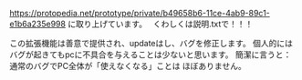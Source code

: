 https://protopedia.net/prototype/private/b49658b6-11ce-4ab9-89c1-e1b6a235e998
に取り上げています。　
くわしくは説明.txtで！！！

この拡張機能は善意で提供され、updateはし、バグを修正します。
個人的にはバグが起きてもpcに不具合を与えることは少ないと思います。
簡潔に言うと：　通常のバグでPC全体が「使えなくなる」ことは ほぼありません。
